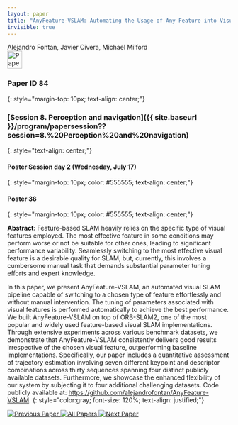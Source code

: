 ```yaml
---
layout: paper
title: "AnyFeature-VSLAM: Automating the Usage of Any Feature into Visual SLAM"
invisible: true
---
```

<div class="paper-authors">
<div class="paper-author-box">
    <div class="paper-author-name">Alejandro Fontan, Javier Civera, Michael Milford</div>
    <div class="paper-author-uni"></div>
</div>

</div><div class="paper-pdf">
                <div> <a href="https://enriquecoronadozu.github.io/rssproceedings2024/rss20/p084.pdf"><img src="{{ site.baseurl }}/images/paper_link.png" alt="Paper Website" width = "33"  height = "40"/></a> </div>
                </div>

### Paper ID 84
{: style="margin-top: 10px; text-align: center;"}

### [Session 8. Perception and navigation]({{ site.baseurl }}/program/papersession??session=8.%20Perception%20and%20navigation)
{: style="text-align: center;"}

#### Poster Session day 2 (Wednesday, July 17)
{: style="margin-top: 10px; color: #555555; text-align: center;"}

#### Poster 36
{: style="margin-top: 10px; color: #555555; text-align: center;"}

<b style="color: black;">Abstract: </b>Feature-based SLAM heavily relies on the specific type of visual features employed. The most effective feature in some conditions may perform worse or not be suitable for other ones, leading to significant performance variability. Seamlessly switching to the most effective visual feature is a desirable quality for SLAM, but, currently, this involves a cumbersome manual task that demands substantial parameter tuning efforts and expert knowledge. 
 

 In this paper, we present AnyFeature-VSLAM, an automated visual SLAM pipeline capable of switching to a chosen type of feature effortlessly and without manual intervention. The tuning of parameters associated with visual features is performed automatically to achieve the best performance. We built AnyFeature-VSLAM on top of ORB-SLAM2, one of the most popular and widely used feature-based visual SLAM implementations. Through extensive experiments across various benchmark datasets, we demonstrate that AnyFeature-VSLAM consistently delivers good results irrespective of the chosen visual feature, outperforming baseline implementations. Specifically, our paper includes a quantitative assessment of trajectory estimation involving seven different keypoint and descriptor combinations across thirty sequences spanning four distinct publicly available datasets. Furthermore, we showcase the enhanced flexibility of our system by subjecting it to four additional challenging datasets. Code publicly available at: https://github.com/alejandrofontan/AnyFeature-VSLAM.
{: style="color:gray; font-size: 120%; text-align: justified;"}


<div class="paper-menu">
<a href="{{ site.baseurl }}/program/papers/083/"> <img src="{{ site.baseurl }}/images/previous_paper_icon.png" alt="Previous Paper" title="Previous Paper"/> </a>
<a href="{{ site.baseurl }}/program/papers"><img src="{{ site.baseurl }}/images/overview_icon.png" alt="All Papers" title="All Papers"/> </a>
<a href="{{ site.baseurl }}/program/papers/085/"> <img src="{{ site.baseurl }}/images/next_paper_icon.png" alt="Next Paper" title="Next Paper"/> </a>

</div>
